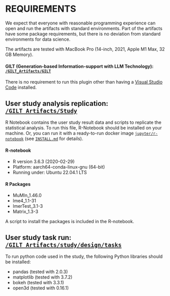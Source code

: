 # REQUIREMENTS

We expect that everyone with reasonable programming experience can open and run the artifacts with standard environments.
Part of the artifacts have some package requirements, but there is no deviation from standard environments for data science.

The artifacts are tested with MacBook Pro (14-inch, 2021, Apple M1 Max, 32 GB Memory).

#### GILT (Generation-based Information-support with LLM Technology): [`/GILT_Artifacts/GILT`](https://github.com/namdy0429/GILT_Artifacts/tree/main/GILT)

There is no requirement to run this plugin other than having a [Visual Studio Code](https://code.visualstudio.com/) installed. 

## User study analysis replication: [`/GILT_Artifacts/Study`](https://github.com/namdy0429/GILT_Artifacts/tree/main/Study)

R Notebook contains the user study result data and scripts to replicate the statistical analysis.
To run this file, R-Notebook should be installed on your machine.
Or, you can run it with a ready-to-run docker image [`jupyter/r-notebook`](https://hub.docker.com/r/jupyter/r-notebook) (see [`INSTALL.md`](https://github.com/namdy0429/SOREL/blob/main/INSTALL.md) for details).

#### R-notebook

- R version 3.6.3 (2020-02-29)
- Platform: aarch64-conda-linux-gnu (64-bit)
- Running under: Ubuntu 22.04.1 LTS

#### R Packages

- MuMIn_1.46.0
- lme4_1.1-31
- lmerTest_3.1-3
- Matrix_1.3-3

A script to install the packages is included in the R-notebook.

## User study task run: [`/GILT_Artifacts/study/design/tasks`](https://github.com/namdy0429/GILT_Artifacts/tree/main/study/design/tasks)

To run python code used in the study, the following Python libraries should be installed:

- pandas (tested with 2.0.3)
- matplotlib (tested with 3.7.2)
- bokeh (tested with 3.3.1)
- open3d (tested with 0.16.1)
